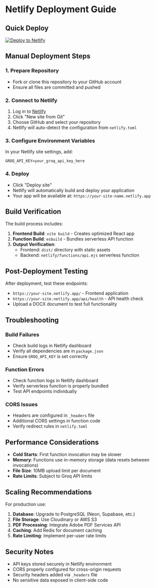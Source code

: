 # Netlify Deployment Guide

## Quick Deploy

[![Deploy to Netlify](https://www.netlify.com/img/deploy/button.svg)](https://app.netlify.com/start/deploy?repository=https://github.com/your-username/legalrag)

## Manual Deployment Steps

### 1. Prepare Repository
- Fork or clone this repository to your GitHub account
- Ensure all files are committed and pushed

### 2. Connect to Netlify
1. Log in to [Netlify](https://app.netlify.com)
2. Click "New site from Git"
3. Choose GitHub and select your repository
4. Netlify will auto-detect the configuration from `netlify.toml`

### 3. Configure Environment Variables
In your Netlify site settings, add:
```
GROQ_API_KEY=your_groq_api_key_here
```

### 4. Deploy
- Click "Deploy site"
- Netlify will automatically build and deploy your application
- Your app will be available at: `https://your-site-name.netlify.app`

## Build Verification

The build process includes:
1. **Frontend Build**: `vite build` - Creates optimized React app
2. **Function Build**: `esbuild` - Bundles serverless API function
3. **Output Verification**: 
   - Frontend: `dist/` directory with static assets
   - Backend: `netlify/functions/api.mjs` serverless function

## Post-Deployment Testing

After deployment, test these endpoints:
- `https://your-site.netlify.app/` - Frontend application
- `https://your-site.netlify.app/api/health` - API health check
- Upload a DOCX document to test full functionality

## Troubleshooting

### Build Failures
- Check build logs in Netlify dashboard
- Verify all dependencies are in `package.json`
- Ensure `GROQ_API_KEY` is set correctly

### Function Errors
- Check function logs in Netlify dashboard
- Verify serverless function is properly bundled
- Test API endpoints individually

### CORS Issues
- Headers are configured in `_headers` file
- Additional CORS settings in function code
- Verify redirect rules in `netlify.toml`

## Performance Considerations

- **Cold Starts**: First function invocation may be slower
- **Memory**: Functions use in-memory storage (data resets between invocations)
- **File Size**: 10MB upload limit per document
- **Rate Limits**: Subject to Groq API limits

## Scaling Recommendations

For production use:
1. **Database**: Upgrade to PostgreSQL (Neon, Supabase, etc.)
2. **File Storage**: Use Cloudinary or AWS S3
3. **PDF Processing**: Integrate Adobe PDF Services API
4. **Caching**: Add Redis for document caching
5. **Rate Limiting**: Implement per-user rate limits

## Security Notes

- API keys stored securely in Netlify environment
- CORS properly configured for cross-origin requests
- Security headers added via `_headers` file
- No sensitive data exposed in client-side code